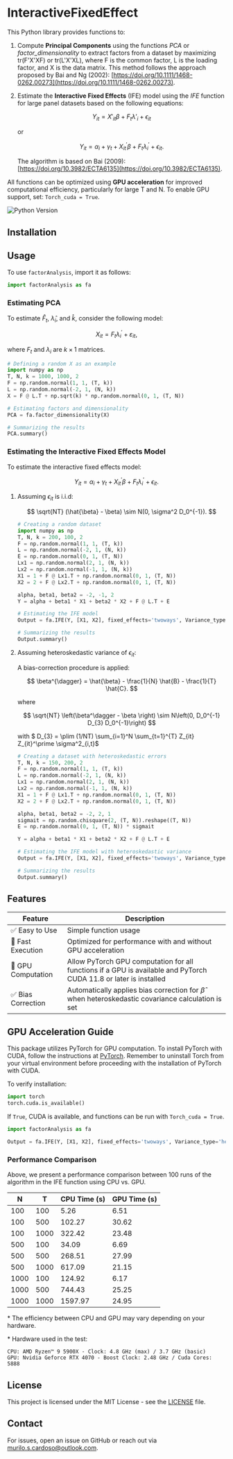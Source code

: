 # InteractiveFixedEffect

This Python library provides functions to:

1) Compute **Principal Components** using the functions *PCA* or *factor_dimensionality* to extract factors from a dataset by maximizing tr(F'X'XF) or tr(L'X'XL), where F is the common factor, L is the loading factor, and X is the data matrix. This method follows the approach proposed by Bai and Ng (2002): [https://doi.org/10.1111/1468-0262.00273](https://doi.org/10.1111/1468-0262.00273).

2) Estimate the **Interactive Fixed Effects** (IFE) model using the *IFE* function for large panel datasets based on the following equations:

   $$ Y_{it} = {X\prime}_{it} \beta + F_{t} \lambda\prime_{i} + \epsilon_{it} $$

   or

   $$ Y_{it} = \alpha_i + \gamma_t + X^\prime_{it} \beta + F_{t} \lambda^\prime_{i} + \epsilon_{it}. $$

   The algorithm is based on Bai (2009): [https://doi.org/10.3982/ECTA6135](https://doi.org/10.3982/ECTA6135).

All functions can be optimized using **GPU acceleration** for improved computational efficiency, particularly for large T and N. To enable GPU support, set: `Torch_cuda = True`.

![Python Version](https://img.shields.io/badge/python-3.7%2B-blue)

## Installation

## Usage

To use `factorAnalysis`, import it as follows:

```python
import factorAnalysis as fa
```

### Estimating PCA

To estimate $\hat{F}_t$, $\hat{\lambda}_i$, and $\hat{k}$, consider the following model:

$$ X_{it} = F_{t} \lambda^\prime_i + \varepsilon_{it}, $$

where $F_{t}$ and $\lambda_i$ are $k \times 1$ matrices.

```python
# Defining a random X as an example
import numpy as np
T, N, k = 1000, 1000, 2
F = np.random.normal(1, 1, (T, k))
L = np.random.normal(-2, 1, (N, k))
X = F @ L.T + np.sqrt(k) * np.random.normal(0, 1, (T, N))

# Estimating factors and dimensionality
PCA = fa.factor_dimensionality(X)

# Summarizing the results
PCA.summary()
```

### Estimating the Interactive Fixed Effects Model

To estimate the interactive fixed effects model:

$$ Y_{it} = \alpha_i + \gamma_t + X^\prime_{it} \beta +  F_{t} \lambda^\prime_{i} + \epsilon_{it}. $$

1) Assuming $\epsilon_{it}$ is i.i.d:

    $$ \sqrt{NT} (\hat{\beta} - \beta) \sim N(0, \sigma^2 D_0^{-1}). $$

    ```python
    # Creating a random dataset
    import numpy as np
    T, N, k = 200, 100, 2
    F = np.random.normal(1, 1, (T, k))
    L = np.random.normal(-2, 1, (N, k))
    E = np.random.normal(0, 1, (T, N))
    Lx1 = np.random.normal(2, 1, (N, k))
    Lx2 = np.random.normal(-1, 1, (N, k))
    X1 = 1 + F @ Lx1.T + np.random.normal(0, 1, (T, N))
    X2 = 2 + F @ Lx2.T + np.random.normal(0, 1, (T, N))

    alpha, beta1, beta2 = -2, -1, 2
    Y = alpha + beta1 * X1 + beta2 * X2 + F @ L.T + E

    # Estimating the IFE model
    Output = fa.IFE(Y, [X1, X2], fixed_effects='twoways', Variance_type='iid')

    # Summarizing the results
    Output.summary()
    ```

2) Assuming heteroskedastic variance of $\epsilon_{it}$:

    A bias-correction procedure is applied:

    $$ \beta^{\dagger} = \hat{\beta} - \frac{1}{N} \hat{B} - \frac{1}{T} \hat{C}. $$

    where

    $$ \sqrt{NT} \left(\beta^\dagger - \beta \right) \sim N\left(0, D_0^{-1} D_{3} D_0^{-1}\right) $$

    with $ D_{3} = \plim (1/NT) \sum_{i=1}^N \sum_{t=1}^{T} Z_{it} Z_{it}^\prime \sigma^2_{i,t}$

    ```python
    # Creating a dataset with heteroskedastic errors
    T, N, k = 150, 200, 2
    F = np.random.normal(1, 1, (T, k))
    L = np.random.normal(-2, 1, (N, k))
    Lx1 = np.random.normal(2, 1, (N, k))
    Lx2 = np.random.normal(-1, 1, (N, k))
    X1 = 1 + F @ Lx1.T + np.random.normal(0, 1, (T, N))
    X2 = 2 + F @ Lx2.T + np.random.normal(0, 1, (T, N))

    alpha, beta1, beta2 = -2, 2, 1
    sigmait = np.random.chisquare(2, (T, N)).reshape((T, N))
    E = np.random.normal(0, 1, (T, N)) * sigmait

    Y = alpha + beta1 * X1 + beta2 * X2 + F @ L.T + E

    # Estimating the IFE model with heteroskedastic variance
    Output = fa.IFE(Y, [X1, X2], fixed_effects='twoways', Variance_type='heteroskedastic')

    # Summarizing the results
    Output.summary()
    ```

## Features

| Feature                | Description |
|------------------------|-------------|
| ✅ Easy to Use        | Simple function usage |
| 🚀 Fast Execution     | Optimized for performance with and without GPU acceleration |
| 🚀 GPU Computation | Allow PyTorch GPU computation for all functions if a GPU is available and PyTorch CUDA 11.8 or later is installed |
| ✅ Bias Correction    | Automatically applies bias correction for $\hat{\beta}$ when heteroskedastic covariance calculation is set  |

## GPU Acceleration Guide

This package utilizes PyTorch for GPU computation. To install PyTorch with CUDA, follow the instructions at [PyTorch](https://pytorch.org/get-started/locally/). Remember to uninstall Torch from your virtual environment before proceeding with the installation of PyTorch with CUDA.

To verify installation:

```python
import torch
torch.cuda.is_available()
```

If `True`, CUDA is available, and functions can be run with `Torch_cuda = True`.

```python
import factorAnalysis as fa

Output = fa.IFE(Y, [X1, X2], fixed_effects='twoways', Variance_type='heteroskedastic', Torch_cuda=True)
```

### Performance Comparison

Above, we present a performance comparison between 100 runs of the algorithm in the IFE function using CPU vs. GPU.

| N   | T    | CPU Time (s) | GPU Time (s) |
|-----|------|--------------|--------------|
| 100 | 100  | 5.26         | 6.51         |
| 100 | 500  | 102.27       | 30.62        |
| 100 | 1000 | 322.42       | 23.48        |
| 500 | 100  | 34.09        | 6.69         |
| 500 | 500  | 268.51       | 27.99        |
| 500 | 1000 | 617.09       | 21.15        |
| 1000| 100  | 124.92       | 6.17         |
| 1000| 500  | 744.43       | 25.25        |
| 1000| 1000 | 1597.97      | 24.95        |

\* The efficiency between CPU and GPU may vary depending on your hardware.

\* Hardware used in the test:

    CPU: AMD Ryzen™ 9 5900X - Clock: 4.8 GHz (max) / 3.7 GHz (basic)
    GPU: Nvidia Geforce RTX 4070 - Boost Clock: 2.48 GHz / Cuda Cores: 5888

## License

This project is licensed under the MIT License - see the [LICENSE](LICENSE) file.

## Contact

For issues, open an issue on GitHub or reach out via murilo.s.cardoso@outlook.com.
